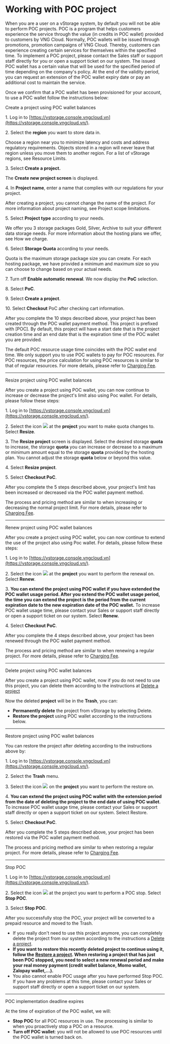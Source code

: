 # Working with POC project

When you are a user on a vStorage system, by default you will not be able to perform POC projects. POC is a program that helps customers experience the service through the value (in credits in POC wallet) provided to customers by VNG Cloud. Normally, POC wallets will be issued through promotions, promotion campaigns of VNG Cloud. Thereby, customers can experience creating certain services for themselves within the specified time. To implement a POC project, please contact the Sales staff or support staff directly for you or open a support ticket on our system. The issued POC wallet has a certain value that will be used for the specified period of time depending on the company's policy. At the end of the validity period, you can request an extension of the POC wallet expiry date or pay an additional cost to maintain the service.

Once we confirm that a POC wallet has been provisioned for your account, to use a POC wallet follow the instructions below:

&#x20;Create a project using POC wallet balances

1\. Log in to [https://vstorage.console.vngcloud.vn](https://vstorage.console.vngcloud.vn/).

2\. Select the **region** you want to store data in.

Choose a region near you to minimize latency and costs and address regulatory requirements. Objects stored in a region will never leave that region unless you move them to another region. For a list of vStorage regions, see Resource Limits.

3\. Select **Create a project.**

The **Create new project screen** is displayed.

4\. In **Project name**, enter a name that complies with our regulations for your project.

After creating a project, you cannot change the name of the project. For more information about project naming, see Project scope limitations.

5\. Select **Project type** according to your needs.

We offer you 3 storage packages Gold, Silver, Archive to suit your different data storage needs. For more information about the hosting plans we offer, see How we charge.

6\. Select **Storage Quota** according to your needs.

Quota is the maximum storage package size you can create. For each hosting package, we have provided a minimum and maximum size so you can choose to change based on your actual needs.

7\. Turn off **Enable automatic renewal**. We now display the **PoC** selection.

8\. Select **PoC**.

9\. Select **Create a project**.

10\. Select **Checkout** PoC after checking cart information.

After you complete the 10 steps described above, your project has been created through the POC wallet payment method. This project is prefixed with \[POC]. By default, this project will have a start date that is the project creation time and an end date that is the expiration time of the POC wallet you are provided.

The default POC resource usage time coincides with the POC wallet end time. We only support you to use POC wallets to pay for POC resources. For POC resources, the price calculation for using POC resources is similar to that of regular resources. For more details, please refer to [Charging Fee](https://docs.vngcloud.vn/display/VSEN/Charging+Fee).

***

&#x20;Resize project using POC wallet balances

After you create a project using POC wallet, you can now continue to increase or decrease the project's limit also using Poc wallet. For details, please follow these steps:

1\. Log in to [https://vstorage.console.vngcloud.vn](https://vstorage.console.vngcloud.vn/).

2\. Select the icon ![](https://docs.vngcloud.vn/download/thumbnails/69468765/image2023-3-6\_10-2-51.png?version=1\&modificationDate=1703661880000\&api=v2) at the **project** you want to make quota changes to. Select **Resize**.

3\. The **Resize project** screen is displayed. Select the desired storage **quota** to increase, the storage **quota** you can increase or decrease to a maximum or minimum amount equal to the storage **quota** provided by the hosting plan. You cannot adjust the storage **quota** below or beyond this value.

4\. Select **Resize project**.

5\. Select **Checkout PoC**.

After you complete the 5 steps described above, your project's limit has been increased or decreased via the POC wallet payment method.

The process and pricing method are similar to when increasing or decreasing the normal project limit. For more details, please refer to [Charging Fee](https://docs.vngcloud.vn/display/VSEN/Charging+Fee).

***

&#x20;Renew project using POC wallet balances

After you create a project using POC wallet, you can now continue to extend the use of the project also using Poc wallet. For details, please follow these steps:

1\. Log in to [https://vstorage.console.vngcloud.vn](https://vstorage.console.vngcloud.vn/).

2\. Select the icon ![](https://docs.vngcloud.vn/download/thumbnails/69468765/image2023-3-6\_10-6-56.png?version=1\&modificationDate=1703661880000\&api=v2) at the **project** you want to perform the renewal on. Select **Renew**.

3\. **You can extend the project using POC wallet if you have extended the POC wallet usage period. After you extend the POC wallet usage period, the time you can extend the project is the period from the current expiration date to the new expiration date of the POC wallet.** To increase POC wallet usage time, please contact your Sales or support staff directly or open a support ticket on our system. Select **Renew.**

4\. Select **Checkout PoC**.

After you complete the 4 steps described above, your project has been renewed through the POC wallet payment method.

The process and pricing method are similar to when renewing a regular project. For more details, please refer to [Charging Fee](https://docs.vngcloud.vn/display/VSEN/Charging+Fee).

***

&#x20;Delete project using POC wallet balances

After you create a project using POC wallet, now if you do not need to use this project, you can delete them according to the instructions at [Delete a project](https://docs.vngcloud.vn/display/VSEN/Delete+a+project)

Now the deleted **project** will be in the **Trash**, you can:

* **Permanently delete** the project from vStorage by selecting Delete.
* **Restore the project** using POC wallet according to the instructions below.

***

&#x20;Restore project using POC wallet balances

You can restore the project after deleting according to the instructions above by:

1\. Log in to [https://vstorage.console.vngcloud.vn](https://vstorage.console.vngcloud.vn/).

2\. Select the **Trash** menu.

3\. Select the icon ![](https://docs.vngcloud.vn/download/thumbnails/69468765/image2023-2-2\_16-30-26.png?version=1\&modificationDate=1703661881000\&api=v2) on the **project** you want to perform the restore on.

4\. **You can extend the project using POC wallet with the extension period from the date of deleting the project to the end date of using POC wallet**. To increase POC wallet usage time, please contact your Sales or support staff directly or open a support ticket on our system. Select Restore.

5\. Select **Checkout PoC**.

After you complete the 5 steps described above, your project has been restored via the POC wallet payment method.

The process and pricing method are similar to when restoring a regular project. For more details, please refer to [Charging Fee](https://docs.vngcloud.vn/display/VSEN/Charging+Fee).

***

&#x20;Stop POC

1\. Log in to [https://vstorage.console.vngcloud.vn](https://vstorage.console.vngcloud.vn/).

2\. Select the icon ![](https://docs.vngcloud.vn/download/thumbnails/69468765/image2023-3-6\_10-2-51.png?version=1\&modificationDate=1703661880000\&api=v2) at the project you want to perform a POC stop. Select **Stop POC**.

3\. Select **Stop POC**.

After you successfully stop the POC, your project will be converted to a prepaid resource and moved to the Trash.

* If you really don't need to use this project anymore, you can completely delete the project from our system according to the instructions a [Delete a project](https://docs.vngcloud.vn/display/VSEN/Delete+a+project).
* **If you want to restore this recently deleted project to continue using it, follow the** [**Restore a project**](https://docs.vngcloud.vn/display/VSEN/Restore+a+project)**. When restoring a project that has just been POC stopped, you need to select a new renewal period and make your real money payment (credit wallet balance, Momo wallet, Zalopay wallet,...).**
* You also cannot enable POC usage after you have performed Stop POC. If you have any problems at this time, please contact your Sales or support staff directly or open a support ticket on our system.

***

&#x20;POC implementation deadline expires

At the time of expiration of the POC wallet, we will:

* **Stop POC** for all POC resources in use. The processing is similar to when you proactively stop a POC on a resource.
* **Turn off POC wallet**: you will not be allowed to use POC resources until the POC wallet is turned back on.
